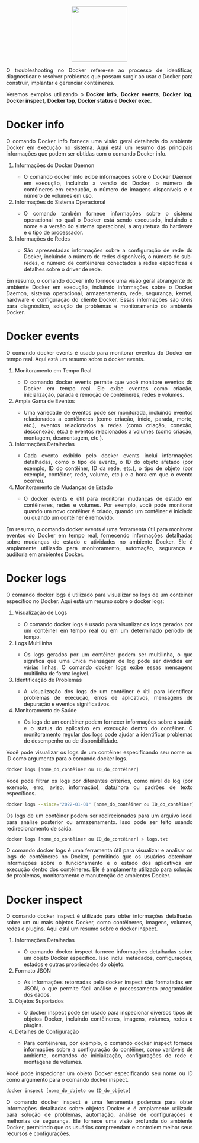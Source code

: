 <div align="center">
  <div>
    <img height = "150" width = "150" src="https://cdn.jsdelivr.net/gh/devicons/devicon/icons/docker/docker-original-wordmark.svg" />
  </div>
</div>

<p style="text-align: justify;">
O troubleshooting no Docker refere-se ao processo de identificar, diagnosticar e resolver problemas que possam surgir ao usar o Docker para construir, implantar e gerenciar contêineres.</p>

<p style="text-align: justify;">Veremos exmplos utilizando o <b>Docker info</b>, <b>Docker events</b>, <b>Docker log</b>, <b>Docker inspect</b>, <b>Docker top</b>, <b>Docker status</b> e <b>Docker exec</b>.</p>

<h1>Docker info</h1>

<p style="text-align: justify;">O comando Docker info fornece uma visão geral detalhada do ambiente Docker em execução no sistema. Aqui está um resumo das principais informações que podem ser obtidas com o comando Docker info.</p>

<ol>
  <li style="text-align: justify;">Informações do Docker Daemon</li>
  <ul>
    <li style="text-align: justify;">O comando docker info exibe informações sobre o Docker Daemon em execução, incluindo a versão do Docker, o número de contêineres em execução, o número de imagens disponíveis e o número de volumes em uso.</li>
  </ul>
  <li style="text-align: justify;">Informações do Sistema Operacional</li>
  <ul>
    <li style="text-align: justify;">O comando também fornece informações sobre o sistema operacional no qual o Docker está sendo executado, incluindo o nome e a versão do sistema operacional, a arquitetura do hardware e o tipo de processador.</li>
  </ul>
  <li style="text-align: justify;">Informações de Redes</li>
  <ul>
    <li style="text-align: justify;">São apresentadas informações sobre a configuração de rede do Docker, incluindo o número de redes disponíveis, o número de sub-redes, o número de contêineres conectados a redes específicas e detalhes sobre o driver de rede.</li>
  </ul>
</ol>

<p style="text-align: justify;">Em resumo, o comando docker info fornece uma visão geral abrangente do ambiente Docker em execução, incluindo informações sobre o Docker Daemon, sistema operacional, armazenamento, rede, segurança, kernel, hardware e configuração do cliente Docker. Essas informações são úteis para diagnóstico, solução de problemas e monitoramento do ambiente Docker.</p>

<h1>Docker events</h1>

<p style="text-align: justify;">O comando docker events é usado para monitorar eventos do Docker em tempo real. Aqui está um resumo sobre o docker events.</p>

<ol>
  <li style="text-align: justify;">Monitoramento em Tempo Real</li>
  <ul>
    <li style="text-align: justify;">O comando docker events permite que você monitore eventos do Docker em tempo real. Ele exibe eventos como criação, inicialização, parada e remoção de contêineres, redes e volumes.</li>
  </ul>
  <li style="text-align: justify;">Ampla Gama de Eventos</li>
  <ul>
    <li style="text-align: justify;">Uma variedade de eventos pode ser monitorada, incluindo eventos relacionados a contêineres (como criação, início, parada, morte, etc.), eventos relacionados a redes (como criação, conexão, desconexão, etc.) e eventos relacionados a volumes (como criação, montagem, desmontagem, etc.).</li>
  </ul>
  <li style="text-align: justify;">Informações Detalhadas</li>
  <ul>
    <li style="text-align: justify;">Cada evento exibido pelo docker events inclui informações detalhadas, como o tipo de evento, o ID do objeto afetado (por exemplo, ID do contêiner, ID da rede, etc.), o tipo de objeto (por exemplo, contêiner, rede, volume, etc.) e a hora em que o evento ocorreu.</li>
  </ul>
  <li style="text-align: justify;">Monitoramento de Mudanças de Estado</li>
  <ul>
    <li style="text-align: justify;">O docker events é útil para monitorar mudanças de estado em contêineres, redes e volumes. Por exemplo, você pode monitorar quando um novo contêiner é criado, quando um contêiner é iniciado ou quando um contêiner é removido.</li>
  </ul>
</ol>

<p style="text-align: justify;">Em resumo, o comando docker events é uma ferramenta útil para monitorar eventos do Docker em tempo real, fornecendo informações detalhadas sobre mudanças de estado e atividades no ambiente Docker. Ele é amplamente utilizado para monitoramento, automação, segurança e auditoria em ambientes Docker.</p>

<h1>Docker logs</h1>

<p style="text-align: justify;">O comando docker logs é utilizado para visualizar os logs de um contêiner específico no Docker. Aqui está um resumo sobre o docker logs:</p>

<ol>
  <li style="text-align: justify;">Visualização de Logs</li>
  <ul>
    <li style="text-align: justify;">O comando docker logs é usado para visualizar os logs gerados por um contêiner em tempo real ou em um determinado período de tempo.</li>
  </ul>
  <li style="text-align: justify;">Logs Multilinha</li>
  <ul>
    <li style="text-align: justify;">Os logs gerados por um contêiner podem ser multilinha, o que significa que uma única mensagem de log pode ser dividida em várias linhas. O comando docker logs exibe essas mensagens multilinha de forma legível.</li>
  </ul>
  <li style="text-align: justify;">Identificação de Problemas</li>
  <ul>
    <li style="text-align: justify;">A visualização dos logs de um contêiner é útil para identificar problemas de execução, erros de aplicativos, mensagens de depuração e eventos significativos.</li>
  </ul>
  <li style="text-align: justify;">Monitoramento de Saúde</li>
  <ul>
    <li style="text-align: justify;">Os logs de um contêiner podem fornecer informações sobre a saúde e o status do aplicativo em execução dentro do contêiner. O monitoramento regular dos logs pode ajudar a identificar problemas de desempenho ou de disponibilidade.</li>
  </ul>
</ol>

<p style="text-align: justify;">Você pode visualizar os logs de um contêiner especificando seu nome ou ID como argumento para o comando docker logs.</p>

```bash
docker logs [nome_do_contêiner ou ID_do_contêiner]
```

<p style="text-align: justify;">Você pode filtrar os logs por diferentes critérios, como nível de log (por exemplo, erro, aviso, informação), data/hora ou padrões de texto específicos.</p>

```bash
docker logs --since="2022-01-01" [nome_do_contêiner ou ID_do_contêiner]
```

<p style="text-align: justify;">Os logs de um contêiner podem ser redirecionados para um arquivo local para análise posterior ou armazenamento. Isso pode ser feito usando redirecionamento de saída.</p>

```bash
docker logs [nome_do_contêiner ou ID_do_contêiner] > logs.txt
```

<p style="text-align: justify;">O comando docker logs é uma ferramenta útil para visualizar e analisar os logs de contêineres no Docker, permitindo que os usuários obtenham informações sobre o funcionamento e o estado dos aplicativos em execução dentro dos contêineres. Ele é amplamente utilizado para solução de problemas, monitoramento e manutenção de ambientes Docker.</p>

<h1>Docker inspect</h1>

<p style="text-align: justify;">O comando docker inspect é utilizado para obter informações detalhadas sobre um ou mais objetos Docker, como contêineres, imagens, volumes, redes e plugins. Aqui está um resumo sobre o docker inspect.</p>

<ol>
  <li style="text-align: justify;">Informações Detalhadas</li>
  <ul>
    <li style="text-align: justify;">O comando docker inspect fornece informações detalhadas sobre um objeto Docker específico. Isso inclui metadados, configurações, estados e outras propriedades do objeto.</li>
  </ul>
  <li style="text-align: justify;">Formato JSON</li>
  <ul>
    <li style="text-align: justify;">As informações retornadas pelo docker inspect são formatadas em JSON, o que permite fácil análise e processamento programático dos dados.</li>
  </ul>
  <li style="text-align: justify;">Objetos Suportados</li>
  <ul>
    <li style="text-align: justify;">O docker inspect pode ser usado para inspecionar diversos tipos de objetos Docker, incluindo contêineres, imagens, volumes, redes e plugins.</li>
  </ul>
  <li style="text-align: justify;">Detalhes de Configuração</li>
  <ul>
    <li style="text-align: justify;">Para contêineres, por exemplo, o comando docker inspect fornece informações sobre a configuração do contêiner, como variáveis de ambiente, comandos de inicialização, configurações de rede e montagens de volumes.</li>
  </ul>
</ol>

<p style="text-align: justify;">Você pode inspecionar um objeto Docker especificando seu nome ou ID como argumento para o comando docker inspect.
</p>

```bash
docker inspect [nome_do_objeto ou ID_do_objeto]
```

<p style="text-align: justify;">O comando docker inspect é uma ferramenta poderosa para obter informações detalhadas sobre objetos Docker e é amplamente utilizado para solução de problemas, automação, análise de configurações e melhorias de segurança. Ele fornece uma visão profunda do ambiente Docker, permitindo que os usuários compreendam e controlem melhor seus recursos e configurações.</p>